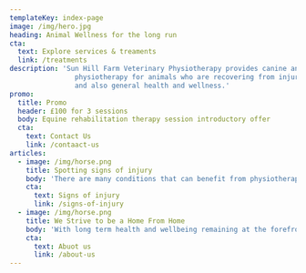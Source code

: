 ```yaml
---
templateKey: index-page
image: /img/hero.jpg
heading: Animal Wellness for the long run
cta:
  text: Explore services & treaments
  link: /treatments
description: 'Sun Hill Farm Veterinary Physiotherapy provides canine and equine
				physiotherapy for animals who are recovering from injury or surgery,
				and also general health and wellness.'
promo:
  title: Promo
  header: £100 for 3 sessions
  body: Equine rehabilitation therapy session introductory offer
  cta:
    text: Contact Us
    link: /contaact-us
articles:
  - image: /img/horse.png
    title: Spotting signs of injury
    body: 'There are many conditions that can benefit from physiotherapy. The first step is identifying signs of these conditions or injuries. Use our guide to learn more about these signs.'
    cta:
      text: Signs of injury
      link: /signs-of-injury
  - image: /img/horse.png
    title: We Strive to be a Home From Home
    body: 'With long term health and wellbeing remaining at the forefront of everything we do, Sun Hill Farm Veterinary Physiotherapy is a place where care and compassion comes first and where results are for the long-run.'
    cta:
      text: Abuot us
      link: /about-us
---
```

